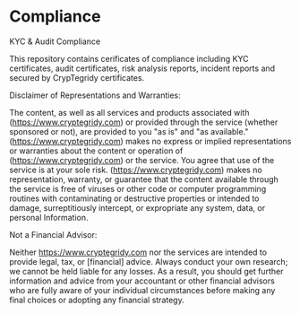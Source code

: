 # Compliance
KYC &amp; Audit Compliance

This repository contains cerificates of compliance including KYC certificates, audit certificates, risk analysis reports, incident reports and secured by CrypTegridy certificates.

Disclaimer of Representations and Warranties:

The content, as well as all services and products associated with (https://www.cryptegridy.com) or provided through the service (whether sponsored or not), are provided to you "as is" and "as available." (https://www.cryptegridy.com) makes no express or implied representations or warranties about the content or operation of (https://www.cryptegridy.com) or the service. You agree that use of the service is at your sole risk.
(https://www.cryptegridy.com) makes no representation, warranty, or guarantee that the content available through the service is free of viruses or other code or computer programming routines with contaminating or destructive properties or intended to damage, surreptitiously intercept, or expropriate any system, data, or personal Information.

Not a Financial Advisor:

Neither https://www.cryptegridy.com nor the services are intended to provide legal, tax, or [financial] advice. Always conduct your own research; we cannot be held liable for any losses. As a result, you should get further information and advice from your accountant or other financial advisors who are fully aware of your individual circumstances before making any final choices or adopting any financial strategy.
